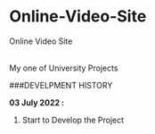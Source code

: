 # Online-Video-Site
Online Video Site 
<br><br>

My one of University Projects<br>

###DEVELPMENT HISTORY

<b>03 July 2022 :</b><br>

1. Start to Develop the Project


